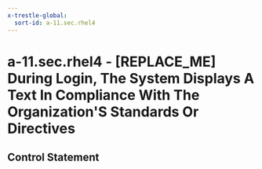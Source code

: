 ```yaml
---
x-trestle-global:
  sort-id: a-11.sec.rhel4
---
```


# a-11.sec.rhel4 - \[REPLACE_ME\] During Login, The System Displays A Text In Compliance With The Organization'S Standards Or Directives

## Control Statement
